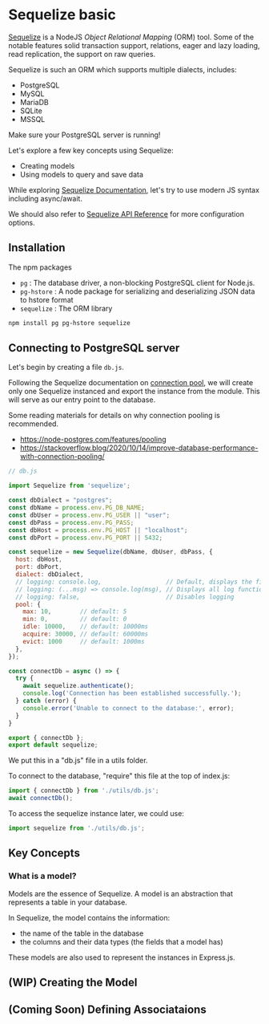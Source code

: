 # Sequelize basic

[Sequelize](https://github.com/sequelize/sequelize) is a NodeJS _Object Relational Mapping_ (ORM) tool. Some of the notable features solid transaction support, relations, eager and lazy loading, read replication, the support on raw queries.

Sequelize is such an ORM which supports multiple dialects, includes:
- PostgreSQL
- MySQL
- MariaDB
- SQLite
- MSSQL

Make sure your PostgreSQL server is running!

Let's explore a few key concepts using Sequelize:

- Creating models
- Using models to query and save data

While exploring [Sequelize Documentation](https://sequelize.org/master/index.html), let's try to use modern JS syntax including async/await.

We should also refer to [Sequelize API Reference](https://sequelize.org/master/identifiers.html) for more configuration options.

## Installation

The npm packages
- `pg` : The database driver, a non-blocking PostgreSQL client for Node.js.
- `pg-hstore` : A node package for serializing and deserializing JSON data to hstore format
- `sequelize` : The ORM library

```sh
npm install pg pg-hstore sequelize
```

## Connecting to PostgreSQL server

Let's begin by creating a file `db.js`. 

Following the Sequelize documentation on [connection pool](https://sequelize.org/master/manual/connection-pool.html), we will create only one Sequelize instanced and export the instance from the module. This will serve as our entry point to the database.

Some reading materials for details on why connection pooling is recommended.
- https://node-postgres.com/features/pooling
- https://stackoverflow.blog/2020/10/14/improve-database-performance-with-connection-pooling/

```js
// db.js

import Sequelize from 'sequelize';

const dbDialect = "postgres";
const dbName = process.env.PG_DB_NAME;
const dbUser = process.env.PG_USER || "user";
const dbPass = process.env.PG_PASS;
const dbHost = process.env.PG_HOST || "localhost";
const dbPort = process.env.PG_PORT || 5432;

const sequelize = new Sequelize(dbName, dbUser, dbPass, {
  host: dbHost,
  port: dbPort,
  dialect: dbDialect,
  // logging: console.log,                  // Default, displays the first parameter of the log function call
  // logging: (...msg) => console.log(msg), // Displays all log function call parameters
  // logging: false,                        // Disables logging
  pool: {
    max: 10,        // default: 5
    min: 0,         // default: 0
    idle: 10000,    // default: 10000ms
    acquire: 30000, // default: 60000ms
    evict: 1000     // default: 1000ms
  },
});

const connectDb = async () => {
  try {
    await sequelize.authenticate();
    console.log('Connection has been established successfully.');
  } catch (error) {
    console.error('Unable to connect to the database:', error);
  }
}

export { connectDb };
export default sequelize;
```

We put this in a "db.js" file in a utils folder.

To connect to the database, "require" this file at the top of index.js:

```js
import { connectDb } from './utils/db.js';
await connectDb();
```

To access the sequelize instance later, we could use:
```js
import sequelize from './utils/db.js';
```

## Key Concepts

### What is a model?
Models are the essence of Sequelize. A model is an abstraction that represents a table in your database.

In Sequelize, the model contains the information:
- the name of the table in the database
- the columns and their data types (the fields that a model has)

These models are also used to represent the instances in Express.js.

## (WIP) Creating the Model

## (Coming Soon) Defining Associataions
